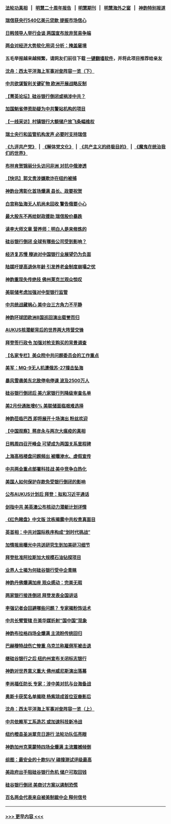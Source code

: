 #### [法轮功真相](https://github.com/gfw-breaker/truth/blob/master/README.md?t=0) &nbsp;&nbsp;|&nbsp;&nbsp; [明慧二十周年报告](https://github.com/gfw-breaker/mh-reports/blob/master/README.md?t=0) &nbsp;&nbsp;|&nbsp;&nbsp;[明慧期刊](https://github.com/gfw-breaker/mh-qikan) &nbsp;&nbsp;|&nbsp;&nbsp; [明慧海外之窗](https://github.com/gfw-breaker/mh-news/blob/master/README.md?t=0) &nbsp;&nbsp;|&nbsp;&nbsp; [神韵特别报道](https://github.com/gfw-breaker/mh-news/blob/master/shenyun.md?t=0)
#### [瑞信获央行540亿美元贷款 提振市场信心](../pages/nf4514/n13951482.md?t=03162143) 
#### [日韩领导人举行会谈 两国宣布放弃贸易争端](../pages/nf4514/n13951478.md?t=03162143) 
#### [两会对经济大势软化用词 分析：掩盖窘境](../pages/nf4514/n13951120.md?t=03162143) 
#### 五毛举报越来越频繁，请网友们前往下载 [一键翻墙软件](https://github.com/gfw-breaker/ssr-accounts)，并将此项目推荐给亲友
#### [沈舟：西太平洋海上军事对垒阵容一览（下）](../pages/nf4514/n13951242.md?t=03162143) 
#### [中共欲谋智利关键矿物 欧洲开展战略反制](../pages/nf4514/n13949634.md?t=03162143) 
#### [【菁英论坛】硅谷银行倒闭或祸涉中共？](../pages/nf4514/n13951098.md?t=03162143) 
#### [加国魁省停资助疑为中共警站机构的项目](../pages/nf4514/n13950226.md?t=03162143) 
#### [【一线采访】村镇银行大额储户放飞条幅维权](../pages/nf4514/n13950592.md?t=03162143) 
#### [瑞士央行和监管机构发声 必要时支持瑞信](../pages/nf4514/n13951031.md?t=03162143) 
#### [《九评共产党》](https://github.com/begood0513/9ping.md/blob/master/README.md) &nbsp;|&nbsp; [《解体党文化》](../../../../jtdwh.md/blob/master/README.md)  &nbsp;|&nbsp; [《共产主义的终极目的》](../../../../gczydzjmd.md/blob/master/README.md) &nbsp;|&nbsp; [《魔鬼在统治我们的世界》](../../../../mgztzwmdsj.md/blob/master/README.md) 
#### [布林肯贺锦丽分头访问非洲 对抗中俄渗透](../pages/nf4514/n13950796.md?t=03162143) 
#### [【快讯】郭文贵涉嫌欺诈在纽约被捕](../pages/nf4514/n13950970.md?t=03162143) 
#### [神韵台湾彰化首场爆满 县长、政要祝贺](../pages/nf4514/n13951030.md?t=03162143) 
#### [白宫称坠海无人机尚未回收 警告俄要小心](../pages/nf4514/n13950759.md?t=03162143) 
#### [最大股东不再给财政援助 瑞信股价暴跌](../pages/nf4514/n13950894.md?t=03162143) 
#### [读李大师文章 营养师：明白人是来修炼的](../pages/nf4514/n13949637.md?t=03162143) 
#### [硅谷银行倒闭 全球有哪些公司受到影响？](../pages/nf4514/n13950704.md?t=03162143) 
#### [经济复苏慢 穆迪对中国银行业展望仍为负面](../pages/nf4514/n13950657.md?t=03162143) 
#### [陆媒吁提高退休年龄 引发养老金制度崩塌之忧](../pages/nf4514/n13950510.md?t=03162143) 
#### [神韵重现失传绝技 佛州莱克兰观众惊叹](../pages/nf4514/n13950690.md?t=03162143) 
#### [美联储考虑加强对中型银行监管](../pages/nf4514/n13950507.md?t=03162143) 
#### [中共统战藏祸心 美中台三方角力不平静](../pages/nf4514/n13950156.md?t=03162143) 
#### [神韵环球团欧洲8国巡回演出载誉而归](../pages/nf4514/n13950384.md?t=03162143) 
#### [AUKUS核潜艇背后的世界两大阵营交锋](../pages/nf4514/n13950184.md?t=03162143) 
#### [拜登签行政令 加强对枪支购买的背景调查](../pages/nf4514/n13950234.md?t=03162143) 
#### [【名家专栏】美众院中共问题委员会的工作重点](../pages/nf4514/n13949440.md?t=03162143) 
#### [美军：MQ-9无人机遭俄苏-27撞击坠海](../pages/nf4514/n13950215.md?t=03162143) 
#### [暴风雪袭美东北致停电停课 波及2500万人](../pages/nf4514/n13950155.md?t=03162143) 
#### [硅谷银行倒闭后 美六家银行列降级审查名单](../pages/nf4514/n13950176.md?t=03162143) 
#### [美2月份通胀增6% 美联储面临艰难选择](../pages/nf4514/n13950154.md?t=03162143) 
#### [神韵莅临巴西 即将展开十场演出 粉丝欢迎](../pages/nf4514/n13950089.md?t=03162143) 
#### [【中国观察】蒋彦永与两次大瘟疫的真相](../pages/nf4514/n13949930.md?t=03162143) 
#### [日韩周四召开峰会 可望成为两国关系里程碑](../pages/nf4514/n13949952.md?t=03162143) 
#### [上海高档楼盘问题频出 被曝渗水、虚假宣传](../pages/nf4514/n13949852.md?t=03162143) 
#### [中共两会重点部署科技战 美中竞争白热化](../pages/nf4514/n13949668.md?t=03162143) 
#### [美国人如何保护存款免受银行倒闭的影响](../pages/nf4514/n13949675.md?t=03162143) 
#### [公布AUKUS计划后 拜登：拟和习近平通话](../pages/nf4514/n13949736.md?t=03162143) 
#### [剑指中共 美英澳公布核动力潜艇计划详情](../pages/nf4514/n13949658.md?t=03162143) 
#### [《红色赌盘》中文版 沈栋揭露中共权贵真面目](../pages/nf4514/n13949211.md?t=03162143) 
#### [英首相：中共对国际秩序构成“划时代挑战”](../pages/nf4514/n13949631.md?t=03162143) 
#### [加情报局曝光中共送研究生到加美研习细节](../pages/nf4514/n13949639.md?t=03162143) 
#### [拜登批准阿拉斯加大规模石油钻探项目](../pages/nf4514/n13949586.md?t=03162143) 
#### [业界人士揭为何硅谷银行受中企青睐](../pages/nf4514/n13949617.md?t=03162143) 
#### [神韵丹佛爆满加座 观众感动：完美无瑕](../pages/nf4514/n13949526.md?t=03162143) 
#### [两家银行接连倒闭 拜登发表全国讲话](../pages/nf4514/n13949483.md?t=03162143) 
#### [李强记者会回避哪些问题？ 专家揭粉饰话术](../pages/nf4514/n13949349.md?t=03162143) 
#### [中共长臂管辖 在美华媒折射“国中国”现象](../pages/nf4514/n13949073.md?t=03162143) 
#### [神韵布拉格四场全爆满 主流盼传统回归](../pages/nf4514/n13949090.md?t=03162143) 
#### [巴赫穆特战伤亡惨重 乌克兰称雇佣军被击退](../pages/nf4514/n13949384.md?t=03162143) 
#### [继硅谷银行之后 纽约州宣布关闭标志银行](../pages/nf4514/n13949284.md?t=03162143) 
#### [神韵对世界意义重大 佛州威尼斯演出落幕](../pages/nf4514/n13949271.md?t=03162143) 
#### [李尚福任防长 专家：涉中美对抗与台海备战](../pages/nf4514/n13949139.md?t=03162143) 
#### [奥斯卡获奖名单揭晓 杨紫琼成首位亚裔影后](../pages/nf4514/n13948969.md?t=03162143) 
#### [沈舟：西太平洋海上军事对垒阵容一览（上）](../pages/nf4514/n13948876.md?t=03162143) 
#### [中共依赖军工系造芯 或加速科技新冷战](../pages/nf4514/n13948479.md?t=03162143) 
#### [纽约橙县圣派翠克日游行 法轮功队伍亮眼](../pages/nf4514/n13948881.md?t=03162143) 
#### [神韵加州克莱蒙特四场全爆满 主流震撼倾倒](../pages/nf4514/n13949088.md?t=03162143) 
#### [组图：最安全的十款SUV 碰撞测试评级最高](../pages/nf4514/n13945412.md?t=03162143) 
#### [美政府出手阻硅谷银行危机 储户可取回钱](../pages/nf4514/n13948829.md?t=03162143) 
#### [硅谷银行倒闭 美商讨方案以遏制恐慌](../pages/nf4514/n13948744.md?t=03162143) 
#### [百名两会代表来自被美制裁中企 释何信号](../pages/nf4514/n13948306.md?t=03162143) 

----
#### [ >>> 更早内容 <<< ](../indexes/nf4514-earlier.md)
